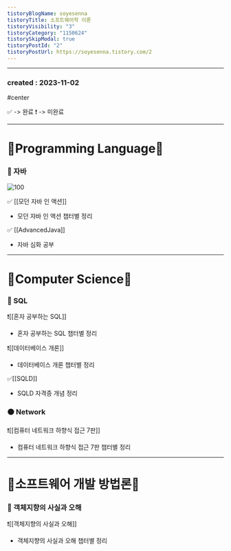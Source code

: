 ```yaml
---
tistoryBlogName: soyesenna
tistoryTitle: 소프트웨어학 이론
tistoryVisibility: "3"
tistoryCategory: "1150624"
tistorySkipModal: true
tistoryPostId: "2"
tistoryPostUrl: https://soyesenna.tistory.com/2
---
```


--- 
### created : 2023-11-02
#center


✅ -> 완료
❗️ -> 미완료

--- 

# 📕Programming Language📕


### 🔴 자바 
![100](https://i.imgur.com/2qqCH8s.png)

✅ [[모던 자바 인 액션]] 
- 모던 자바 인 액션 챕터별 정리

✅ [[AdvancedJava]]
- 자바 심화 공부


--- 

# 📗Computer Science📗


### 🔴 SQL

❗️[[혼자 공부하는 SQL]]
- 혼자 공부하는 SQL 챕터별 정리

❗️[[데이터베이스 개론]]
- 데이터베이스 개론 챕터별 정리

✅[[SQLD]]
- SQLD 자격증 개념 정리



### 🟠 Network

❗️[[컴퓨터 네트워크 하향식 접근 7판]]
- 컴퓨터 네트워크 하향식 접근 7판 챕터별 정리


--- 

# 📒소프트웨어 개발 방법론📒


### 🔴 객체지향의 사실과 오해
❗️[[객체지향의 사실과 오해]]
- 객체지향의 사실과 오해 챕터별 정리